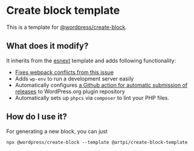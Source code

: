# Create block template

This is a template for [@wordpress/create-block](https://github.com/WordPress/gutenberg/tree/master/packages/create-block).

## What does it modify?

It inherits from the [esnext](https://github.com/WordPress/gutenberg/tree/master/packages/create-block/lib/templates/esnext) template and adds following functionality:

- [Fixes webpack conflicts from this issue](https://github.com/WordPress/gutenberg/issues/23607#issuecomment-752010537)
- Adds `wp-env` to run a development server easily
- Automatically configures [a Github action for automatic submission of releases](https://github.com/10up/action-wordpress-plugin-deploy) to WordPress.org plugin repository
- Automatically sets up `phpcs` via `composer` to lint your PHP files.

## How do I use it?

For generating a new block, you can just

```
npx @wordpress/create-block --template @artpi/create-block-template
```
